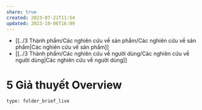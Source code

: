 ```yaml
---
share: true
created: 2023-07-21T11:54
updated: 2023-10-06T16:09
---
```

- [[../3 Thành phẩm/Các nghiên cứu về sản phẩm/Các nghiên cứu về sản phẩm|Các nghiên cứu về sản phẩm]]
- [[../3 Thành phẩm/Các nghiên cứu về người dùng/Các nghiên cứu về người dùng|Các nghiên cứu về người dùng]]
# 5 Giả thuyết Overview
 
```ccard
type: folder_brief_live
```
